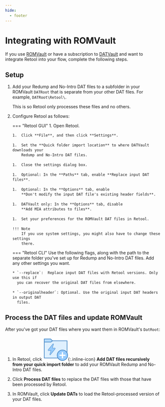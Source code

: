 ```yaml
---
hide:
  - footer
---
```


# Integrating with ROMVault

If you use [ROMVault](https://romvault.com/) or have a subscription to [DATVault](https://www.datvault.com/)
and want to integrate Retool into your flow, complete the following steps.

## Setup


1.  Add your Redump and No-Intro DAT files to a subfolder in your ROMVault `DATRoot`
    that is separate from your other DAT files. For example, `DATRoot\Retool\`.

    This is so Retool only processes these files and no others.

1.  Configure Retool as follows:

    === "Retool GUI"
        1.  Open Retool.

        1.  Click **File**, and then click **Settings**.

        1.  Set the **Quick folder import location** to where DATVault downloads your
            Redump and No-Intro DAT files.

        1.  Close the settings dialog box.

        1.  Optional: In the **Paths** tab, enable **Replace input DAT files**.

        1.  Optional: In the **Options** tab, enable
            **Don't modify the input DAT file's existing header fields**.

        1.  DATVault only: In the **Options** tab, disable
            **Add MIA attributes to files**.

        1.  Set your preferences for the ROMVault DAT files in Retool.

        !!! Note
            If you use system settings, you might also have to change these settings
            there.

    === "Retool CLI"
        Use the following flags, along with the path to the separate folder you've set up
        for Redump and No-Intro DAT files. Add any other settings you want.

        * `--replace`:  Replace input DAT files with Retool versions. Only use this if
          you can recover the original DAT files from elsewhere.

        * `--originalheader`: Optional. Use the original input DAT headers in output DAT
          files.

## Process the DAT files and update ROMVault

After you've got your DAT files where you want them in ROMVault's `DatRoot`:

1.  In Retool, click ![A screenshot of the "add DAT files recursively from your quick import folder" button](images/icons8-add-quick-folder-80.png){:.inline-icon}
    **Add DAT files recursively from your quick import folder** to add
    your ROMVault Redump and No-Intro DAT files.

1.  Click **Process DAT files** to replace the DAT files with those that have been
    processed by Retool.

1.  In ROMVault, click **Update DATs** to load the Retool-processed version of your DAT
    files.
